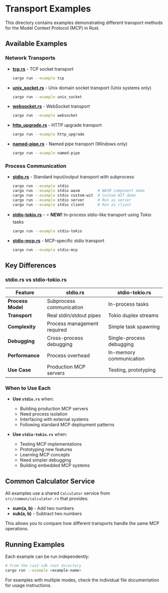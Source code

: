 # Transport Examples

This directory contains examples demonstrating different transport methods for the Model Context Protocol (MCP) in Rust.

## Available Examples

### Network Transports

- **[tcp.rs](src/tcp.rs)** - TCP socket transport
  ```bash
  cargo run --example tcp
  ```

- **[unix_socket.rs](src/unix_socket.rs)** - Unix domain socket transport (Unix systems only)
  ```bash
  cargo run --example unix_socket
  ```

- **[websocket.rs](src/websocket.rs)** - WebSocket transport
  ```bash
  cargo run --example websocket
  ```

- **[http_upgrade.rs](src/http_upgrade.rs)** - HTTP upgrade transport
  ```bash
  cargo run --example http_upgrade
  ```

- **[named-pipe.rs](src/named-pipe.rs)** - Named pipe transport (Windows only)
  ```bash
  cargo run --example named-pipe
  ```

### Process Communication

- **[stdio.rs](src/stdio.rs)** - Standard input/output transport with subprocess
  ```bash
  cargo run --example stdio
  cargo run --example stdio wasm        # WASM component demo
  cargo run --example stdio custom-wit  # Custom WIT demo
  cargo run --example stdio server      # Run as server
  cargo run --example stdio client      # Run as client
  ```

- **[stdio-tokio.rs](src/stdio-tokio.rs)** - ⭐ **NEW!** In-process stdio-like transport using Tokio tasks
  ```bash
  cargo run --example stdio-tokio
  ```

- **[stdio-mcp.rs](src/stdio-mcp.rs)** - MCP-specific stdio transport
  ```bash
  cargo run --example stdio-mcp
  ```

## Key Differences

### stdio.rs vs stdio-tokio.rs

| Feature | stdio.rs | stdio-tokio.rs |
|---------|----------|----------------|
| **Process Model** | Subprocess communication | In-process tasks |
| **Transport** | Real stdin/stdout pipes | Tokio duplex streams |
| **Complexity** | Process management required | Simple task spawning |
| **Debugging** | Cross-process debugging | Single-process debugging |
| **Performance** | Process overhead | In-memory communication |
| **Use Case** | Production MCP servers | Testing, prototyping |

### When to Use Each

- **Use `stdio.rs`** when:
  - Building production MCP servers
  - Need process isolation
  - Interfacing with external systems
  - Following standard MCP deployment patterns

- **Use `stdio-tokio.rs`** when:
  - Testing MCP implementations
  - Prototyping new features
  - Learning MCP concepts
  - Need simpler debugging
  - Building embedded MCP systems

## Common Calculator Service

All examples use a shared `Calculator` service from `src/common/calculator.rs` that provides:

- **sum(a, b)** - Add two numbers
- **sub(a, b)** - Subtract two numbers

This allows you to compare how different transports handle the same MCP operations.

## Running Examples

Each example can be run independently:

```bash
# From the rust-sdk root directory
cargo run --example <example-name>
```

For examples with multiple modes, check the individual file documentation for usage instructions.
